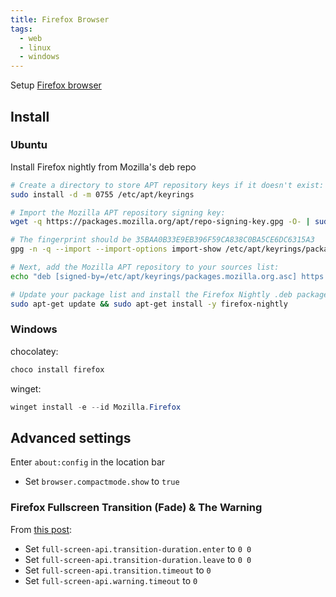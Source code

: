 ```yaml
---
title: Firefox Browser
tags:
  - web
  - linux
  - windows
---
```


Setup [Firefox browser](https://www.mozilla.org/firefox)

## Install

### Ubuntu

Install Firefox nightly from Mozilla's deb repo

```bash
# Create a directory to store APT repository keys if it doesn't exist:
sudo install -d -m 0755 /etc/apt/keyrings

# Import the Mozilla APT repository signing key:
wget -q https://packages.mozilla.org/apt/repo-signing-key.gpg -O- | sudo tee /etc/apt/keyrings/packages.mozilla.org.asc > /dev/null

# The fingerprint should be 35BAA0B33E9EB396F59CA838C0BA5CE6DC6315A3
gpg -n -q --import --import-options import-show /etc/apt/keyrings/packages.mozilla.org.asc | awk '/pub/{getline; gsub(/^ +| +$/,""); print "\n"$0"\n"}'

# Next, add the Mozilla APT repository to your sources list:
echo "deb [signed-by=/etc/apt/keyrings/packages.mozilla.org.asc] https://packages.mozilla.org/apt mozilla main" | sudo tee -a /etc/apt/sources.list.d/mozilla.list > /dev/null

# Update your package list and install the Firefox Nightly .deb package:
sudo apt-get update && sudo apt-get install -y firefox-nightly
```

### Windows

chocolatey:

```powershell
choco install firefox
```

winget:

```powershell
winget install -e --id Mozilla.Firefox
```

## Advanced settings

Enter `about:config` in the location bar

+ Set `browser.compactmode.show` to `true`

### Firefox Fullscreen Transition (Fade) & The Warning

From [this post](https://luis.adame.dev/blog/firefox-fullscreen-transition-timeout):

+ Set `full-screen-api.transition-duration.enter` to `0 0`
+ Set `full-screen-api.transition-duration.leave` to `0 0`
+ Set `full-screen-api.transition.timeout` to `0`
+ Set `full-screen-api.warning.timeout` to `0`
